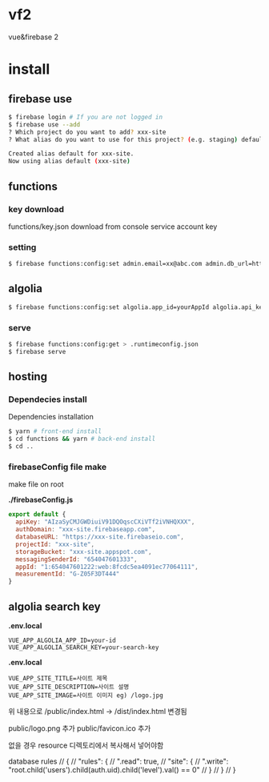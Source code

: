 # vf2

vue&firebase 2

# install

## firebase use

```bash
$ firebase login # If you are not logged in
$ firebase use --add
? Which project do you want to add? xxx-site
? What alias do you want to use for this project? (e.g. staging) default

Created alias default for xxx-site.
Now using alias default (xxx-site)
```

## functions

### key download

functions/key.json download from console service account key

### setting

```bash
$ firebase functions:config:set admin.email=xx@abc.com admin.db_url=https://xxx-site.firebaseio.com admin.region=asia-northeast1 admin.bucket_url=memi-vf2.appspot.com
```

## algolia

```bash
$ firebase functions:config:set algolia.app_id=yourAppId algolia.api_key=yourAdminKey algolia.search_key=yourSearchKey
```

### serve

```bash
$ firebase functions:config:get > .runtimeconfig.json
$ firebase serve
```

## hosting

### Dependecies install

Dependencies installation

```bash
$ yarn # front-end install
$ cd functions && yarn # back-end install
$ cd ..
```

### firebaseConfig file make

make file on root

**./firebaseConfig.js**  
```javascript
export default {
  apiKey: "AIzaSyCMJGWDiuiV91DQOqscCXiVTf2iVNHQXXX",
  authDomain: "xxx-site.firebaseapp.com",
  databaseURL: "https://xxx-site.firebaseio.com",
  projectId: "xxx-site",
  storageBucket: "xxx-site.appspot.com",
  messagingSenderId: "654047601333",
  appId: "1:654047601222:web:8fcdc5ea4091ec77064111",
  measurementId: "G-Z05F3DT444"
}
```

## algolia search key

**.env.local**  
```
VUE_APP_ALGOLIA_APP_ID=your-id
VUE_APP_ALGOLIA_SEARCH_KEY=your-search-key
```

**.env.local**  
```
VUE_APP_SITE_TITLE=사이트 제목
VUE_APP_SITE_DESCRIPTION=사이트 설명
VUE_APP_SITE_IMAGE=사이트 이미지 eg) /logo.jpg
```

위 내용으로 /public/index.html -> /dist/index.html 변경됨

public/logo.png 추가 
public/favicon.ico 추가

없을 경우 resource 디렉토리에서 복사해서 넣어야함

database rules
// {
//   "rules": {
//     ".read": true,
//     "site": {
//       ".write": "root.child('users').child(auth.uid).child('level').val() == 0"
//     }
//   }
// }